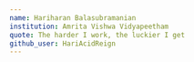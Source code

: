 ```yaml
---
name: Hariharan Balasubramanian
institution: Amrita Vishwa Vidyapeetham
quote: The harder I work, the luckier I get 
github_user: HariAcidReign
---
```

